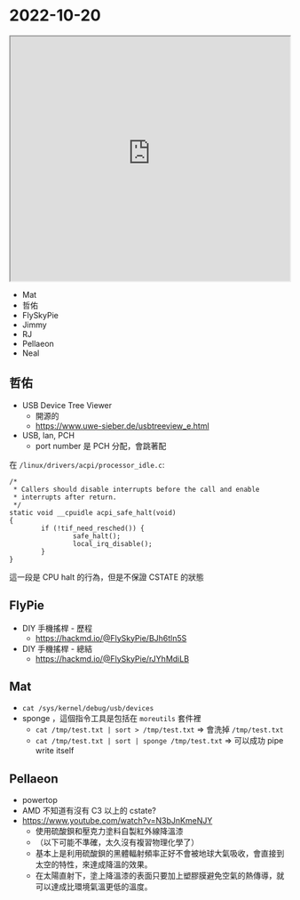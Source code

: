 # 2022-10-20

<iframe src="https://photos.hackingthursday.org/2022/2022-10-20" width="100%" height="440px"></iframe>

- Mat
- 哲佑
- FlySkyPie
- Jimmy
- RJ
- Pellaeon
- Neal

## 哲佑

- USB Device Tree Viewer
    - 開源的
    - https://www.uwe-sieber.de/usbtreeview_e.html
- USB, lan, PCH
    - port number 是 PCH 分配，會跳著配

在 `/linux/drivers/acpi/processor_idle.c`:

```
/*
 * Callers should disable interrupts before the call and enable
 * interrupts after return.
 */
static void __cpuidle acpi_safe_halt(void)
{
        if (!tif_need_resched()) {
                safe_halt();
                local_irq_disable();
        }
}
```

這一段是 CPU halt 的行為，但是不保證 CSTATE 的狀態


## FlyPie

- DIY 手機搖桿 - 歷程
  - https://hackmd.io/@FlySkyPie/BJh6tln5S
- DIY 手機搖桿 - 總結
  - https://hackmd.io/@FlySkyPie/rJYhMdiLB


## Mat

- `cat /sys/kernel/debug/usb/devices`
- sponge ，這個指令工具是包括在 `moreutils` 套件裡
    - `cat /tmp/test.txt | sort > /tmp/test.txt` => 會洗掉 `/tmp/test.txt`
    - `cat /tmp/test.txt | sort | sponge /tmp/test.txt` => 可以成功 pipe write itself


## Pellaeon

- powertop
- AMD 不知道有沒有 C3 以上的 cstate?
- https://www.youtube.com/watch?v=N3bJnKmeNJY
    - 使用硫酸鋇和壓克力塗料自製紅外線降溫漆
    - （以下可能不準確，太久沒有複習物理化學了）
    - 基本上是利用硫酸鋇的黑體輻射頻率正好不會被地球大氣吸收，會直接到太空的特性，來達成降溫的效果。
    - 在太陽直射下，塗上降溫漆的表面只要加上塑膠膜避免空氣的熱傳導，就可以達成比環境氣溫更低的溫度。
